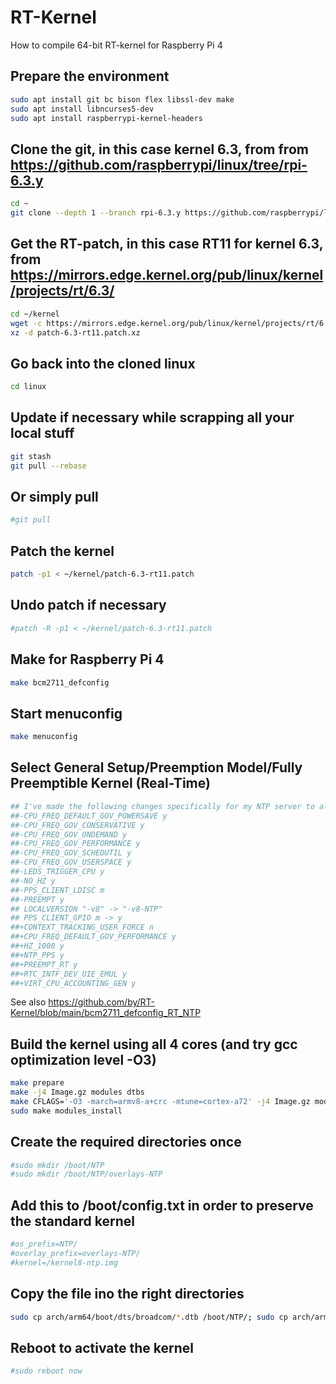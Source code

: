 # RT-Kernel
How to compile 64-bit RT-kernel for Raspberry Pi 4

## Prepare the environment
```bash
sudo apt install git bc bison flex libssl-dev make
sudo apt install libncurses5-dev
sudo apt install raspberrypi-kernel-headers
```
## Clone the git, in this case kernel 6.3, from from https://github.com/raspberrypi/linux/tree/rpi-6.3.y
```bash
cd ~
git clone --depth 1 --branch rpi-6.3.y https://github.com/raspberrypi/linux
```
## Get the RT-patch, in this case RT11 for kernel 6.3, from https://mirrors.edge.kernel.org/pub/linux/kernel/projects/rt/6.3/
```bash
cd ~/kernel
wget -c https://mirrors.edge.kernel.org/pub/linux/kernel/projects/rt/6.3/patch-6.3-rt11.patch.xz
xz -d patch-6.3-rt11.patch.xz
```
## Go back into the cloned linux
```bash
cd linux
```
## Update if necessary while scrapping all your local stuff
```bash
git stash
git pull --rebase
```
## Or simply pull
```bash
#git pull
```
## Patch the kernel
```bash
patch -p1 < ~/kernel/patch-6.3-rt11.patch
```
## Undo patch if necessary
```bash
#patch -R -p1 < ~/kernel/patch-6.3-rt11.patch
```
## Make for Raspberry Pi 4
```bash
make bcm2711_defconfig
```
## Start menuconfig
```bash
make menuconfig
```
## Select General Setup/Preemption Model/Fully Preemptible Kernel (Real-Time)
```bash
## I've made the following changes specifically for my NTP server to also enable kernel PPS:
##-CPU_FREQ_DEFAULT_GOV_POWERSAVE y
##-CPU_FREQ_GOV_CONSERVATIVE y
##-CPU_FREQ_GOV_ONDEMAND y
##-CPU_FREQ_GOV_PERFORMANCE y
##-CPU_FREQ_GOV_SCHEDUTIL y
##-CPU_FREQ_GOV_USERSPACE y
##-LEDS_TRIGGER_CPU y
##-NO_HZ y
##-PPS_CLIENT_LDISC m
##-PREEMPT y
## LOCALVERSION "-v8" -> "-v8-NTP"
## PPS_CLIENT_GPIO m -> y
##+CONTEXT_TRACKING_USER_FORCE n
##+CPU_FREQ_DEFAULT_GOV_PERFORMANCE y
##+HZ_1000 y
##+NTP_PPS y
##+PREEMPT_RT y
##+RTC_INTF_DEV_UIE_EMUL y
##+VIRT_CPU_ACCOUNTING_GEN y
```
See also https://github.com/by/RT-Kernel/blob/main/bcm2711_defconfig_RT_NTP

## Build the kernel using all 4 cores (and try gcc optimization level -O3)
```bash
make prepare
make -j4 Image.gz modules dtbs
make CFLAGS='-O3 -march=armv8-a+crc -mtune=cortex-a72' -j4 Image.gz modules dtbs
sudo make modules_install
```
## Create the required directories once
```bash
#sudo mkdir /boot/NTP
#sudo mkdir /boot/NTP/overlays-NTP
```
## Add this to /boot/config.txt in order to preserve the standard kernel
```bash
#os_prefix=NTP/
#overlay_prefix=overlays-NTP/
#kernel=/kernel8-ntp.img
```
## Copy the file ino the right directories
```bash
sudo cp arch/arm64/boot/dts/broadcom/*.dtb /boot/NTP/; sudo cp arch/arm64/boot/dts/overlays/*.dtb* /boot/NTP/overlays-NTP/; sudo cp arch/arm64/boot/dts/overlays/README /boot/NTP/overlays-NTP/; sudo cp arch/arm64/boot/Image.gz /boot/kernel8-NTP.img
```
## Reboot to activate the kernel
```bash
#sudo reboot now
```

